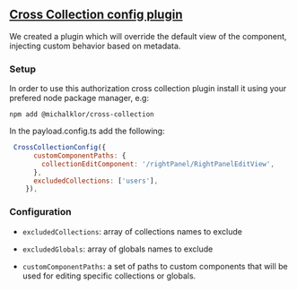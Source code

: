 ## [Cross Collection config plugin](./src/index.ts)

We created a plugin which will override the default view of the component, injecting custom behavior based on metadata.

### Setup

In order to use this authorization cross collection plugin install it using your prefered node package manager, e.g:

`npm add @michalklor/cross-collection`

In the payload.config.ts add the following:

```javascript
 CrossCollectionConfig({
      customComponentPaths: {
        collectionEditComponent: '/rightPanel/RightPanelEditView',
      },
      excludedCollections: ['users'],
    }),
```

### Configuration

- `excludedCollections`: array of collections names to exclude

- `excludedGlobals`: array of globals names to exclude

- `customComponentPaths`: a set of paths to custom components that will be used for editing specific collections or globals.
 
